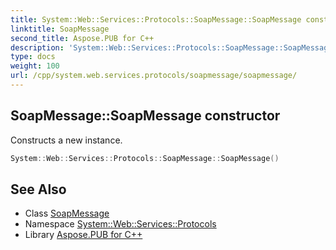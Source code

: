 ```yaml
---
title: System::Web::Services::Protocols::SoapMessage::SoapMessage constructor
linktitle: SoapMessage
second_title: Aspose.PUB for C++
description: 'System::Web::Services::Protocols::SoapMessage::SoapMessage constructor. Constructs a new instance in C++.'
type: docs
weight: 100
url: /cpp/system.web.services.protocols/soapmessage/soapmessage/
---
```

## SoapMessage::SoapMessage constructor


Constructs a new instance.

```cpp
System::Web::Services::Protocols::SoapMessage::SoapMessage()
```

## See Also

* Class [SoapMessage](../)
* Namespace [System::Web::Services::Protocols](../../)
* Library [Aspose.PUB for C++](../../../)
